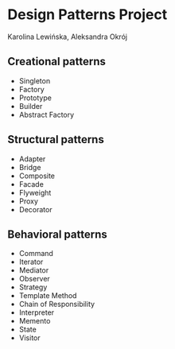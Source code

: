 # Design Patterns Project
Karolina Lewińska, Aleksandra Okrój</br>

## Creational patterns
- Singleton
- Factory
- Prototype
- Builder
- Abstract Factory

## Structural patterns
- Adapter
- Bridge
- Composite
- Facade
- Flyweight
- Proxy
- Decorator

## Behavioral patterns
- Command
- Iterator
- Mediator
- Observer
- Strategy
- Template Method
- Chain of Responsibility
- Interpreter
- Memento
- State
- Visitor
